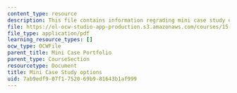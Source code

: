 ```yaml
---
content_type: resource
description: This file contains information regrading mini case study options.
file: https://ol-ocw-studio-app-production.s3.amazonaws.com/courses/15-232-business-model-innovation-global-health-in-frontier-markets-fall-2013/7ab9edf907f1752069b981643b1af999_MIT15_232F13_OptMinCaseStu.pdf
file_type: application/pdf
learning_resource_types: []
ocw_type: OCWFile
parent_title: Mini Case Portfolio
parent_type: CourseSection
resourcetype: Document
title: Mini Case Study options
uid: 7ab9edf9-07f1-7520-69b9-81643b1af999
---
```

